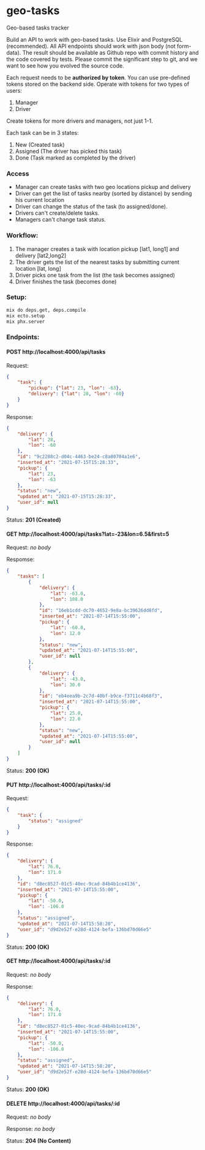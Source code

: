 # geo-tasks
Geo-based tasks tracker

Build an API to work with geo-based tasks. Use Elixir and PostgreSQL (recommended). All API endpoints should work with json body (not form-data). The result should be available as Github repo with commit history and the code covered by tests. Please commit the significant step to git, and we want to see how you evolved the source code.

Each request needs to be **authorized by token**. You can use pre-defined tokens stored on the backend side. Operate with tokens for two types of users:

1. Manager
1. Driver

Create tokens for more drivers and managers, not just 1-1.

Each task can be in 3 states:

1. New (Created task)
1. Assigned (The driver has picked this task)
1. Done (Task marked as completed by the driver)

### Access

* Manager can create tasks with two geo locations pickup and delivery
* Driver can get the list of tasks nearby (sorted by distance) by sending his current location 
* Driver can change the status of the task (to assigned/done). 
* Drivers can't create/delete tasks. 
* Managers can't change task status.

### Workflow:

1. The manager creates a task with location pickup [lat1, long1] and delivery [lat2,long2]
1. The driver gets the list of the nearest tasks by submitting current location [lat, long]
1. Driver picks one task from the list (the task becomes assigned)
1. Driver finishes the task (becomes done)

### Setup:

```bash
mix do deps.get, deps.compile
mix ecto.setup
mix phx.server
```

### Endpoints:

#### POST http://localhost:4000/api/tasks

Request:
```json
{
    "task": {
        "pickup": {"lat": 23, "lon": -63},
        "delivery": {"lat": 28, "lon": -60}
    }
}
```

Response:
```json
{
    "delivery": {
        "lat": 28,
        "lon": -60
    },
    "id": "9c2288c2-d04c-4463-be24-c8a80704a1e6",
    "inserted_at": "2021-07-15T15:28:33",
    "pickup": {
        "lat": 23,
        "lon": -63
    },
    "status": "new",
    "updated_at": "2021-07-15T15:28:33",
    "user_id": null
}
```

Status: **201 (Created)**

#### GET http://localhost:4000/api/tasks?lat=-23&lon=6.5&first=5

Request: *no body*

Respomse:
```json
{
    "tasks": [
        {
            "delivery": {
                "lat": -63.0,
                "lon": 108.0
            },
            "id": "16eb1cdd-dc70-4652-9e8a-bc39626dd8fd",
            "inserted_at": "2021-07-14T15:55:00",
            "pickup": {
                "lat": -60.0,
                "lon": 12.0
            },
            "status": "new",
            "updated_at": "2021-07-14T15:55:00",
            "user_id": null
        },
        {
            "delivery": {
                "lat": -43.0,
                "lon": 30.0
            },
            "id": "eb4eea9b-2c7d-40bf-b9ce-f3711c4b68f3",
            "inserted_at": "2021-07-14T15:55:00",
            "pickup": {
                "lat": 25.0,
                "lon": 22.0
            },
            "status": "new",
            "updated_at": "2021-07-14T15:55:00",
            "user_id": null
        }
    ]
}
```

Status: **200 (OK)**

#### PUT http://localhost:4000/api/tasks/:id

Request:
```json
{
    "task": {
        "status": "assigned"
    }
}
```

Response:
```json
{
    "delivery": {
        "lat": 76.0,
        "lon": 171.0
    },
    "id": "d8ec8527-01c5-40ec-9cad-84b4b1ce4136",
    "inserted_at": "2021-07-14T15:55:00",
    "pickup": {
        "lat": -50.0,
        "lon": -106.0
    },
    "status": "assigned",
    "updated_at": "2021-07-14T15:58:20",
    "user_id": "d9d2e52f-e28d-4124-befa-136bd70d66e5"
}
```

Status: **200 (OK)**

#### GET http://localhost:4000/api/tasks/:id

Request: *no body*

Response:
```json
{
    "delivery": {
        "lat": 76.0,
        "lon": 171.0
    },
    "id": "d8ec8527-01c5-40ec-9cad-84b4b1ce4136",
    "inserted_at": "2021-07-14T15:55:00",
    "pickup": {
        "lat": -50.0,
        "lon": -106.0
    },
    "status": "assigned",
    "updated_at": "2021-07-14T15:58:20",
    "user_id": "d9d2e52f-e28d-4124-befa-136bd70d66e5"
}
```
Status: **200 (OK)**

#### DELETE http://localhost:4000/api/tasks/:id

Request: *no body*

Response: *no body*

Status: **204 (No Content)**
